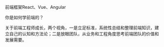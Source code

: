 前端框架React、Vue、Angular

你是如何学前端的？

关于前端工程师成长，两个视角，一是立足标准，系统性总结和整理前端知识，建立自己的认知和方法论；二是放眼团队，从业务和工程角度思考前端团队的价值和发展需要。